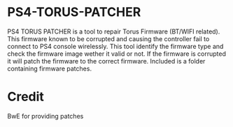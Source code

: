 # PS4-TORUS-PATCHER

PS4 TORUS PATCHER is a tool to repair Torus Firmware (BT/WIFI related). This firmware known to be corrupted and causing the controller fail to connect to PS4 console wirelessly. This tool identify the firmware type and check the firmware image wether it valid or not. If the firmware is corrupted it will patch the firmware to the correct firmware. Included is a folder containing firmware patches.
# Credit
BwE for providing patches
